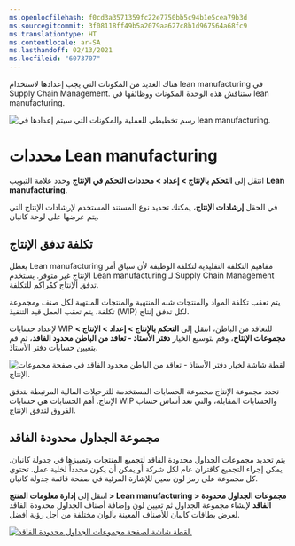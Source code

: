 ```yaml
---
ms.openlocfilehash: f0cd3a3571359fc22e7750bb5c94b1e5cea79b3d
ms.sourcegitcommit: 3f08118ff49b5a2079aa627c8b1d967564a68fc9
ms.translationtype: HT
ms.contentlocale: ar-SA
ms.lasthandoff: 02/13/2021
ms.locfileid: "6073707"
---
```

هناك العديد من المكونات التي يجب إعدادها لاستخدام lean manufacturing في Supply Chain Management. ستناقش هذه الوحدة المكونات ووظائفها في lean manufacturing. 

![رسم تخطيطي للعملية والمكونات التي سيتم إعدادها في lean manufacturing. ](../media/process.png)



# <a name="lean-manufacturing-parameters"></a>محددات Lean manufacturing

انتقل إلى **التحكم بالإنتاج > إعداد > محددات التحكم في الإنتاج** وحدد علامة التبويب **Lean manufacturing**.

في الحقل **إرشادات الإنتاج**، يمكنك تحديد نوع المستند المستخدم لإرشادات الإنتاج التي يتم عرضها على لوحة كانبان.
 
## <a name="production-flow-costing"></a>تكلفة تدفق الإنتاج

يعطل Lean manufacturing مفاهيم التكلفة التقليدية لتكلفة الوظيفة لأن سياق أمر الإنتاج غير متوفر.
يستخدم Lean manufacturing لـ Supply Chain Management تدفق الإنتاج كمُراكم للتكلفة.

يتم تعقب تكلفة المواد والمنتجات شبه المنتهية والمنتجات المنتهية لكل صنف ومجموعة تكلفة. يتم تعقب العمل قيد التنفيذ (WIP) لكل تدفق إنتاج.

لإعداد حسابات WIP للتعاقد من الباطن، انتقل إلى **التحكم بالإنتاج > إعداد > الإنتاج > مجموعات الإنتاج**، وقم بتوسيع الخيار **دفتر الأستاذ - تعاقد من الباطن محدود الفاقد**، ثم قم بتعيين حسابات دفتر الأستاذ.

![لقطة شاشة لخيار دفتر الأستاذ - تعاقد من الباطن محدود الفاقد في صفحة مجموعات الإنتاج.](../media/wip-1.png)


تحدد مجموعة الإنتاج مجموعة الحسابات المستخدمة للترحيلات المالية المرتبطة بتدفق الإنتاج. أهم الحسابات هي حسابات WIP والحسابات المقابلة، والتي تعد أساس حساب الفروق لتدفق الإنتاج.

## <a name="lean-schedule-group"></a>مجموعة الجداول محدودة الفاقد

يتم تحديد مجموعات الجداول محدودة الفاقد لتجميع المنتجات وتمييزها في جدولة كانبان. يمكن إجراء التجميع كاقتران عام لكل شركة أو يمكن أن يكون محدداً لخلية عمل. تحتوي كل مجموعة على رمز لون معين للإشارة المرئية في صفحة قائمة جدولة كانبان.

انتقل إلى **إدارة معلومات المنتج > Lean manufacturing > مجموعات الجداول محدودة الفاقد** لإنشاء مجموعة الجداول ثم تعيين لون وإضافة أصناف الجداول محدودة الفاقد لعرض بطاقات كانبان للأصناف المعينة بألوان مختلفة من أجل رؤية أفضل.

[![لقطة شاشة لصفحة مجموعات الجداول محدودة الفاقد.](../media/lean-sched-group.png)](../media/lean-sched-group.png#lightbox)
